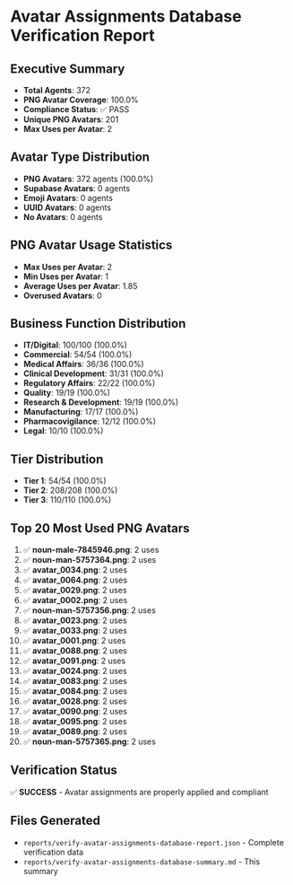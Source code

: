 # Avatar Assignments Database Verification Report

## Executive Summary
- **Total Agents**: 372
- **PNG Avatar Coverage**: 100.0%
- **Compliance Status**: ✅ PASS
- **Unique PNG Avatars**: 201
- **Max Uses per Avatar**: 2

## Avatar Type Distribution
- **PNG Avatars**: 372 agents (100.0%)
- **Supabase Avatars**: 0 agents
- **Emoji Avatars**: 0 agents
- **UUID Avatars**: 0 agents
- **No Avatars**: 0 agents

## PNG Avatar Usage Statistics
- **Max Uses per Avatar**: 2
- **Min Uses per Avatar**: 1
- **Average Uses per Avatar**: 1.85
- **Overused Avatars**: 0

## Business Function Distribution
- **IT/Digital**: 100/100 (100.0%)
- **Commercial**: 54/54 (100.0%)
- **Medical Affairs**: 36/36 (100.0%)
- **Clinical Development**: 31/31 (100.0%)
- **Regulatory Affairs**: 22/22 (100.0%)
- **Quality**: 19/19 (100.0%)
- **Research & Development**: 19/19 (100.0%)
- **Manufacturing**: 17/17 (100.0%)
- **Pharmacovigilance**: 12/12 (100.0%)
- **Legal**: 10/10 (100.0%)

## Tier Distribution
- **Tier 1**: 54/54 (100.0%)
- **Tier 2**: 208/208 (100.0%)
- **Tier 3**: 110/110 (100.0%)

## Top 20 Most Used PNG Avatars
1. ✅ **noun-male-7845946.png**: 2 uses
2. ✅ **noun-man-5757364.png**: 2 uses
3. ✅ **avatar_0034.png**: 2 uses
4. ✅ **avatar_0064.png**: 2 uses
5. ✅ **avatar_0029.png**: 2 uses
6. ✅ **avatar_0002.png**: 2 uses
7. ✅ **noun-man-5757356.png**: 2 uses
8. ✅ **avatar_0023.png**: 2 uses
9. ✅ **avatar_0033.png**: 2 uses
10. ✅ **avatar_0001.png**: 2 uses
11. ✅ **avatar_0088.png**: 2 uses
12. ✅ **avatar_0091.png**: 2 uses
13. ✅ **avatar_0024.png**: 2 uses
14. ✅ **avatar_0083.png**: 2 uses
15. ✅ **avatar_0084.png**: 2 uses
16. ✅ **avatar_0028.png**: 2 uses
17. ✅ **avatar_0090.png**: 2 uses
18. ✅ **avatar_0095.png**: 2 uses
19. ✅ **avatar_0089.png**: 2 uses
20. ✅ **noun-man-5757365.png**: 2 uses

## Verification Status
✅ **SUCCESS** - Avatar assignments are properly applied and compliant

## Files Generated
- `reports/verify-avatar-assignments-database-report.json` - Complete verification data
- `reports/verify-avatar-assignments-database-summary.md` - This summary
